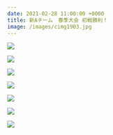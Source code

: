 ```yaml
---
date: 2021-02-28 11:00:00 +0000
title: 新Aチーム　春季大会 初戦勝利！
image: /images/cimg1903.jpg
---
```

![](/images/cimg1906.jpg)

![](/images/cimg1914.jpg)

![](/images/cimg1921.jpg)

![](/images/cimg1922.jpg)

![](/images/cimg1923.jpg)

![](/images/cimg1924.jpg)

![](/images/cimg1916.jpg)